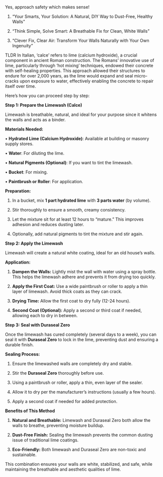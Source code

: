 Yes, approach safety which makes sense! 



1. “Your Smarts, Your Solution: A Natural, DIY Way to Dust-Free, Healthy Walls”

2. “Think Simple, Solve Smart: A Breathable Fix for Clean, White Walls”

3. “Clever Fix, Clear Air: Transform Your Walls Naturally with Your Own Ingenuity”

TLDR
In Italian, ‘calce’ refers to lime (calcium hydroxide), a crucial component in ancient Roman construction. The Romans’ innovative use of lime, particularly through ‘hot mixing’ techniques, endowed their concrete with self-healing properties. This approach allowed their structures to endure for over 2,000 years, as the lime would expand and seal micro-cracks upon exposure to water, effectively enabling the concrete to repair itself over time.

  

Here’s how you can proceed step by step:

  

**Step 1: Prepare the Limewash (Calce)**

  

Limewash is breathable, natural, and ideal for your purpose since it whitens the walls and acts as a binder.

  

**Materials Needed:**

• **Hydrated Lime (Calcium Hydroxide)**: Available at building or masonry supply stores.

• **Water**: For diluting the lime.

• **Natural Pigments (Optional)**: If you want to tint the limewash.

• **Bucket**: For mixing.

• **Paintbrush or Roller**: For application.

  

**Preparation:**

1. In a bucket, mix **1 part hydrated lime** with **3 parts water** (by volume).

2. Stir thoroughly to ensure a smooth, creamy consistency.

3. Let the mixture sit for at least 12 hours to “mature.” This improves adhesion and reduces dusting later.

4. Optionally, add natural pigments to tint the mixture and stir again.

  

**Step 2: Apply the Limewash**

  

Limewash will create a natural white coating, ideal for an old house’s walls.

  

**Application:**

1. **Dampen the Walls:** Lightly mist the wall with water using a spray bottle. This helps the limewash adhere and prevents it from drying too quickly.

2. **Apply the First Coat:** Use a wide paintbrush or roller to apply a thin layer of limewash. Avoid thick coats as they can crack.

3. **Drying Time:** Allow the first coat to dry fully (12-24 hours).

4. **Second Coat (Optional):** Apply a second or third coat if needed, allowing each to dry in between.

  

**Step 3: Seal with Duraseal Zero**

  

Once the limewash has cured completely (several days to a week), you can seal it with **Duraseal Zero** to lock in the lime, preventing dust and ensuring a durable finish.

  

**Sealing Process:**

1. Ensure the limewashed walls are completely dry and stable.

2. Stir the **Duraseal Zero** thoroughly before use.

3. Using a paintbrush or roller, apply a thin, even layer of the sealer.

4. Allow it to dry per the manufacturer’s instructions (usually a few hours).

5. Apply a second coat if needed for added protection.

  

**Benefits of This Method**

1. **Natural and Breathable:** Limewash and Duraseal Zero both allow the walls to breathe, preventing moisture buildup.

2. **Dust-Free Finish:** Sealing the limewash prevents the common dusting issue of traditional lime coatings.

3. **Eco-Friendly:** Both limewash and Duraseal Zero are non-toxic and sustainable.

  

This combination ensures your walls are white, stabilized, and safe, while maintaining the breathable and aesthetic qualities of lime.